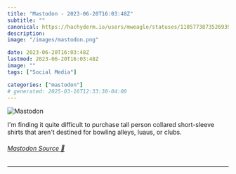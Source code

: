 ```yaml
---
title: "Mastodon - 2023-06-20T16:03:48Z"
subtitle: ""
canonical: https://hachyderm.io/users/mweagle/statuses/110577387352693940
description:
image: "/images/mastodon.png"

date: 2023-06-20T16:03:48Z
lastmod: 2023-06-20T16:03:48Z
image: ""
tags: ["Social Media"]

categories: ["mastodon"]
# generated: 2025-03-16T12:33:30-04:00
---
```

![Mastodon](/images/mastodon.png)

<p>I&#39;m finding it quite difficult to purchase tall person collared short-sleeve shirts that aren&#39;t destined for bowling alleys, luaus, or clubs.</p>


###### [Mastodon Source 🐘](https://hachyderm.io/@mweagle/110577387352693940)

___
